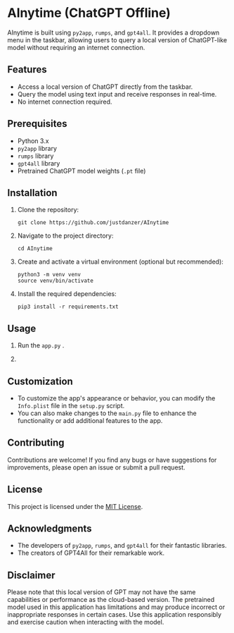 # AInytime (ChatGPT Offline)

 AInytime is built using `py2app`, `rumps`, and `gpt4all`. It provides a dropdown menu in the taskbar, allowing users to query a local version of ChatGPT-like model without requiring an internet connection.

## Features

- Access a local version of ChatGPT directly from the taskbar.
- Query the model using text input and receive responses in real-time.
- No internet connection required.

## Prerequisites

- Python 3.x
- `py2app` library
- `rumps` library
- `gpt4all` library
- Pretrained ChatGPT model weights (`.pt` file)

## Installation

1. Clone the repository: 
   ```
   git clone https://github.com/justdanzer/AInytime
   ```

2. Navigate to the project directory:
   ```
   cd AInytime
   ```

3. Create and activate a virtual environment (optional but recommended):
   ```
   python3 -m venv venv
   source venv/bin/activate
   ```

4. Install the required dependencies:
   ```
   pip3 install -r requirements.txt
   ```

## Usage

1. Run the `app.py` .

2. 



## Customization

- To customize the app's appearance or behavior, you can modify the `Info.plist` file in the `setup.py` script.
- You can also make changes to the `main.py` file to enhance the functionality or add additional features to the app.

## Contributing

Contributions are welcome! If you find any bugs or have suggestions for improvements, please open an issue or submit a pull request.

## License

This project is licensed under the [MIT License](LICENSE).

## Acknowledgments

- The developers of `py2app`, `rumps`, and `gpt4all` for their fantastic libraries.
- The creators of GPT4All for their remarkable work.

## Disclaimer

Please note that this local version of GPT may not have the same capabilities or performance as the cloud-based version. The pretrained model used in this application has limitations and may produce incorrect or inappropriate responses in certain cases. Use this application responsibly and exercise caution when interacting with the model.